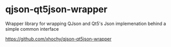 qjson-qt5json-wrapper
=====================

Wrapper library for wrapping QJson and Qt5's Json implemenation behind a simple common interface


https://github.com/xhochy/qjson-qt5json-wrapper
